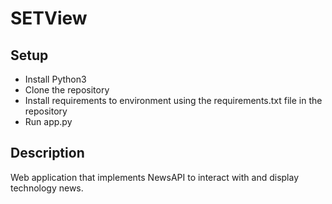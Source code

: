 # SETView


## Setup
* Install Python3
* Clone the repository
* Install requirements to environment using the requirements.txt file in the repository
* Run app.py

## Description
Web application that implements NewsAPI to interact with and display technology news.
